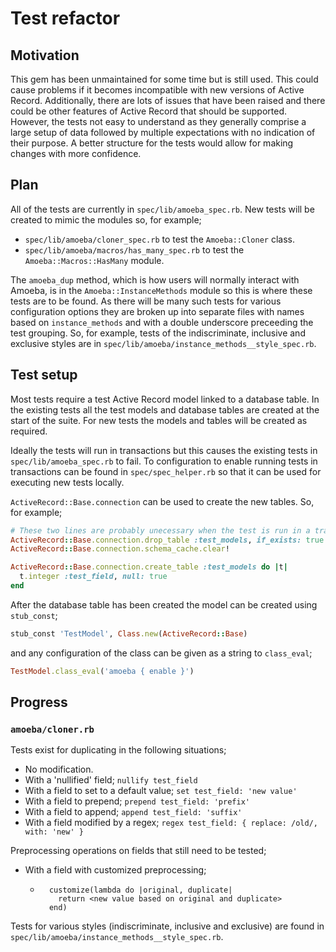 # Test refactor

## Motivation

This gem has been unmaintained for some time but is still used. This could
cause problems if it becomes incompatible with new versions of Active Record.
Additionally, there are lots of issues that have been raised and there could be
other features of Active Record that should be supported. However, the tests
not easy to understand as they generally comprise a large setup of data
followed by multiple expectations with no indication of their purpose. A better
structure for the tests would allow for making changes with more confidence.

## Plan

All of the tests are currently in `spec/lib/amoeba_spec.rb`. New tests will be
created to mimic the modules so, for example;

* `spec/lib/amoeba/cloner_spec.rb` to test the `Amoeba::Cloner` class.
* `spec/lib/amoeba/macros/has_many_spec.rb` to test the
  `Amoeba::Macros::HasMany` module.

The `amoeba_dup` method, which is how users will normally interact with Amoeba,
is in the `Amoeba::InstanceMethods` module so this is where these tests are to
be found. As there will be many such tests for various configuration options
they are broken up into separate files with names based on `instance_methods`
and with a double underscore preceeding the test grouping. So, for example,
tests of the indiscriminate, inclusive and exclusive styles are in
`spec/lib/amoeba/instance_methods__style_spec.rb`.

## Test setup

Most tests require a test Active Record model linked to a database table. In
the existing tests all the test models and database tables are created at the
start of the suite. For new tests the models and tables will be created as
required.

Ideally the tests will run in transactions but this causes the existing tests
in `spec/lib/amoeba_spec.rb` to fail. To configuration to enable running tests
in transactions can be found in `spec/spec_helper.rb` so that it can be used
for executing new tests locally.

`ActiveRecord::Base.connection` can be used to create the new tables. So, for
example;

```ruby
# These two lines are probably unecessary when the test is run in a transaction
ActiveRecord::Base.connection.drop_table :test_models, if_exists: true
ActiveRecord::Base.connection.schema_cache.clear!

ActiveRecord::Base.connection.create_table :test_models do |t|
  t.integer :test_field, null: true
end
```

After the database table has been created the model can be created using
`stub_const`;

```ruby
stub_const 'TestModel', Class.new(ActiveRecord::Base)
```

and any configuration of the class can be given as a string to `class_eval`;

```ruby
TestModel.class_eval('amoeba { enable }')
```

## Progress

### `amoeba/cloner.rb`

Tests exist for duplicating in the following situations;

* No modification.
* With a 'nullified' field; `nullify test_field`
* With a field to set to a default value; `set test_field: 'new value'`
* With a field to prepend; `prepend test_field: 'prefix'`
* With a field to append; `append test_field: 'suffix'`
* With a field modified by a regex; `regex test_field: { replace: /old/, with: 'new' }`

Preprocessing operations on fields that still need to be tested;

* With a field with customized preprocessing;
  * ```
      customize(lambda do |original, duplicate|
        return <new value based on original and duplicate>
      end)
    ```

Tests for various styles (indiscriminate, inclusive and exclusive) are found in
`spec/lib/amoeba/instance_methods__style_spec.rb`.
